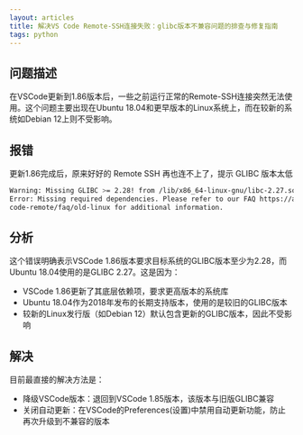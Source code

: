```yaml
---
layout: articles
title: 解决VS Code Remote-SSH连接失败：glibc版本不兼容问题的排查与修复指南
tags: python
---
```


## 问题描述
在VSCode更新到1.86版本后，一些之前运行正常的Remote-SSH连接突然无法使用。这个问题主要出现在Ubuntu 18.04和更早版本的Linux系统上，而在较新的系统如Debian 12上则不受影响。

## 报错

更新1.86完成后，原来好好的 Remote SSH 再也连不上了，提示 GLIBC 版本太低
```bash
Warning: Missing GLIBC >= 2.28! from /lib/x86_64-linux-gnu/libc-2.27.so
Error: Missing required dependencies. Please refer to our FAQ https://aka.ms/vsc
code-remote/faq/old-linux for additional information.
```
## 分析

这个错误明确表示VSCode 1.86版本要求目标系统的GLIBC版本至少为2.28，而Ubuntu 18.04使用的是GLIBC 2.27。这是因为：
- VSCode 1.86更新了其底层依赖项，要求更高版本的系统库
- Ubuntu 18.04作为2018年发布的长期支持版本，使用的是较旧的GLIBC版本
- 较新的Linux发行版（如Debian 12）默认包含更新的GLIBC版本，因此不受影响

## 解决
目前最直接的解决方法是：

- 降级VSCode版本：退回到VSCode 1.85版本，该版本与旧版GLIBC兼容
- 关闭自动更新：在VSCode的Preferences(设置)中禁用自动更新功能，防止再次升级到不兼容的版本